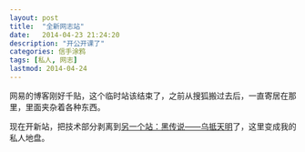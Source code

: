 ```yaml
---
layout: post
title:  "全新网志站"
date:   2014-04-23 21:24:20
description: "开公开课了"
categories: 信手涂鸦
tags: [私人, 网志]
lastmod: 2014-04-24
---
```


网易的博客刚好千贴，这个临时站该结束了，之前从搜狐搬过去后，一直寄居在那里，里面夹杂着各种东西。

现在开新站，把技术部分剥离到[另一个站：黑传说——乌抵天明](http://jobinson.tk)了，这里变成我的私人地盘。
